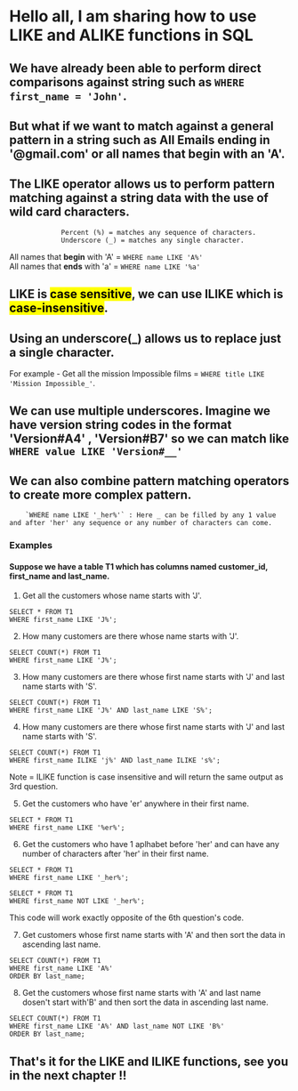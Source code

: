 # Hello all, I am sharing how to use LIKE and ALIKE functions in SQL  

## We have already been able to perform direct comparisons against string such as `WHERE first_name = 'John'`.  
## But what if we want to match against a general pattern in a string such as All Emails ending in '@gmail.com' or all names that begin with an 'A'.  
## The LIKE operator allows us to perform pattern matching against a string data with the use of wild card characters.  
                 Percent (%) = matches any sequence of characters.
                 Underscore (_) = matches any single character. 

All names that **begin** with 'A' = `WHERE name LIKE 'A%'`  
All names that **ends** with 'a' = `WHERE name LIKE '%a'`  

## LIKE is <mark>case sensitive</mark>, we can use ILIKE which is <mark>case-insensitive</mark>.  
## Using an underscore(_) allows us to replace just a single character.  

For example - Get all the mission Impossible films = `WHERE title LIKE 'Mission Impossible_'`.  

## We can use multiple underscores. Imagine we have version string codes in the format 'Version#A4' , 'Version#B7' so we can match like `WHERE value LIKE 'Version#__'`  

## We can also combine pattern matching operators to create more complex pattern.  
        `WHERE name LIKE '_her%'` : Here _ can be filled by any 1 value and after 'her' any sequence or any number of characters can come.  

### Examples  

#### Suppose we have a table T1 which has columns named customer_id, first_name and last_name.  

1. Get all the customers whose name starts with 'J'.  
```
SELECT * FROM T1
WHERE first_name LIKE 'J%';
```

2. How many customers are there whose name starts with 'J'.  
```
SELECT COUNT(*) FROM T1
WHERE first_name LIKE 'J%';
```  

3. How many customers are there whose first name starts with 'J' and last name starts with 'S'.  
```
SELECT COUNT(*) FROM T1
WHERE first_name LIKE 'J%' AND last_name LIKE 'S%';
```  

4. How many customers are there whose first name starts with 'J' and last name starts with 'S'.  
```
SELECT COUNT(*) FROM T1
WHERE first_name ILIKE 'j%' AND last_name ILIKE 's%';
``` 
Note = ILIKE function is case insensitive and will return the same output as 3rd question.  

5. Get the customers who have 'er' anywhere in their first name.  
```
SELECT * FROM T1
WHERE first_name LIKE '%er%';
```

6. Get the customers who have 1 aplhabet before 'her' and can have any number of characters after 'her' in their first name.
```
SELECT * FROM T1
WHERE first_name LIKE '_her%';
```

```
SELECT * FROM T1
WHERE first_name NOT LIKE '_her%';
```
This code will work exactly opposite of the 6th question's code.  


7. Get customers whose first name starts with 'A' and then sort the data in ascending last name.  
```
SELECT COUNT(*) FROM T1
WHERE first_name LIKE 'A%'
ORDER BY last_name;
```  

8. Get the customers whose first name starts with 'A' and last name dosen't start with'B' and then sort the data in ascending last name.  
```
SELECT COUNT(*) FROM T1
WHERE first_name LIKE 'A%' AND last_name NOT LIKE 'B%'
ORDER BY last_name;
```  

## That's it for the LIKE and ILIKE functions, see you in the next chapter !!